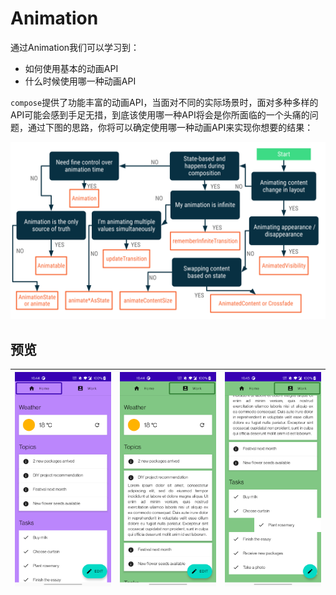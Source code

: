 # Animation

通过Animation我们可以学习到：

- 如何使用基本的动画API
- 什么时候使用哪一种动画API

`compose`提供了功能丰富的动画API，当面对不同的实际场景时，面对多种多样的API可能会感到手足无措，到底该使用哪一种API将会是你所面临的一个头痛的问题，通过下图的思路，你将可以确定使用哪一种动画API来实现你想要的结果：

<img  src="./preview/api.svg" width=800/>

## 预览

| <img  src="./preview/1.png" width=300/> | <img src="./preview/2.png" width=300/> | <img src="./preview/3.png" width=300/> |
| --------------------------------------- | -------------------------------------- | -------------------------------------- |
